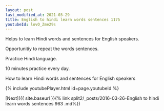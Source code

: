 ```yaml
---
layout: post
last_modified_at: 2021-03-29
title: English to hindi learn words sentences 1175 
youtubeId: lovO_Zme29s
---
```

 
 
Helps to learn Hindi words and sentences for English speakers.

Opportunitiy to repeat the words sentences. 

Practice Hindi language. 
 
10 minutes practice every day. 
 
How to learn Hindi words and sentences for English speakers 
 
{% include youtubePlayer.html id=page.youtubeId %}
 
 
[Next]({{ site.baseurl }}{% link  split2/_posts/2016-03-26-English to hindi learn words sentences 963 .md%})
 
